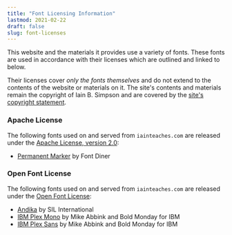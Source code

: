 ```yaml
---
title: "Font Licensing Information"
lastmod: 2021-02-22
draft: false
slug: font-licenses
---
```


This website and the materials it provides use a variety of fonts.
These fonts are used in accordance with their licenses which are
outlined and linked to below.

Their licenses cover _only the fonts themselves_ and do not extend to
the contents of the website or materials on it.  The site's contents and
materials remain the copyright of Iain B. Simpson and are covered by the
[site's copyright statement](/copyright).

### Apache License

The following fonts used on and served from `iainteaches.com` are
released under the [Apache License, version
2.0](http://www.apache.org/licenses/LICENSE-2.0):

* [Permanent Marker](https://fonts.google.com/specimen/Permanent+Marker)
  by Font Diner

### Open Font License

The following fonts used on and served from `iainteaches.com` are
released under the [Open Font License](https://scripts.sil.org/OFL):

* [Andika](https://software.sil.org/andika/) by SIL International
* [IBM Plex Mono](https://www.ibm.com/plex/) by Mike Abbink and Bold
  Monday for IBM
* [IBM Plex Sans](https://www.ibm.com/plex/) by Mike Abbink and Bold
  Monday for IBM
